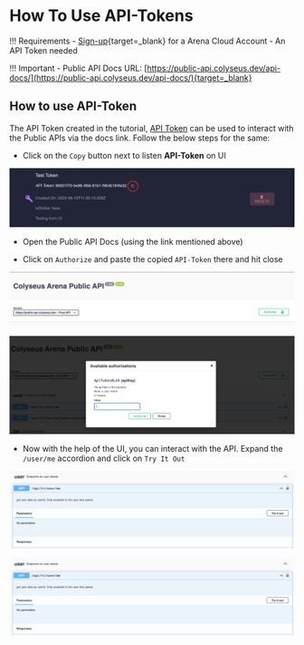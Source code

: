 # How To Use API-Tokens

!!! Requirements
    - [Sign-up](https://console.colyseus.io/register){target=_blank} for a Arena Cloud Account
    - An API Token needed

!!! Important
    - Public API Docs URL: [https://public-api.colyseus.dev/api-docs/](https://public-api.colyseus.dev/api-docs/){target=_blank}

## How to use API-Token

The API Token created in the tutorial, [API Token](./create-api-token.md) can be used to interact with the Public APIs via the docs link. Follow the below steps for the same:

- Click on the `Copy` button next to listen **API-Token** on UI

![COPY-BTN](../../../images/api-token-copy-btn.png)

- Open the Public API Docs (using the link mentioned above)

- Click on `Authorize` and paste the copied `API-Token` there and hit close

![AUTHORIZE](../../../images/api-token-auth-ui.png)

![AUTHORIZE_UI](../../../images/api-token-auth.png)

- Now with the help of the UI, you can interact with the API. Expand the `/user/me` accordion and click on `Try It Out`

![TRY-ME-OUT](../../../images/user-me-try-out.png)

![USER-ME-EXECUTE](../../../images/user-me-try-out.png)